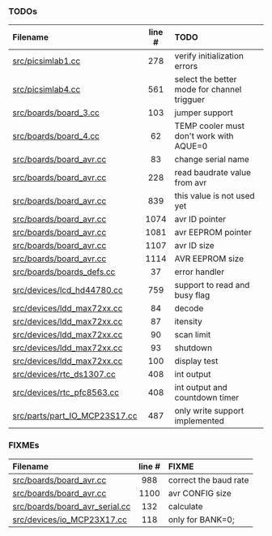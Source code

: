 ### TODOs
| Filename | line # | TODO
|:------|:------:|:------
| [src/picsimlab1.cc](src/picsimlab1.cc#L278) | 278 | verify initialization errors
| [src/picsimlab4.cc](src/picsimlab4.cc#L561) | 561 | select the better mode for channel trigguer
| [src/boards/board_3.cc](src/boards/board_3.cc#L103) | 103 | jumper support
| [src/boards/board_4.cc](src/boards/board_4.cc#L62) | 62 | TEMP cooler must don't work with AQUE=0
| [src/boards/board_avr.cc](src/boards/board_avr.cc#L83) | 83 | change serial name
| [src/boards/board_avr.cc](src/boards/board_avr.cc#L228) | 228 | read baudrate value from avr
| [src/boards/board_avr.cc](src/boards/board_avr.cc#L839) | 839 | this value is not used yet
| [src/boards/board_avr.cc](src/boards/board_avr.cc#L1074) | 1074 | avr ID pointer
| [src/boards/board_avr.cc](src/boards/board_avr.cc#L1081) | 1081 | avr EEPROM pointer
| [src/boards/board_avr.cc](src/boards/board_avr.cc#L1107) | 1107 | avr ID size
| [src/boards/board_avr.cc](src/boards/board_avr.cc#L1114) | 1114 | AVR EEPROM size
| [src/boards/boards_defs.cc](src/boards/boards_defs.cc#L37) | 37 | error handler
| [src/devices/lcd_hd44780.cc](src/devices/lcd_hd44780.cc#L759) | 759 | support to read and busy flag
| [src/devices/ldd_max72xx.cc](src/devices/ldd_max72xx.cc#L84) | 84 | decode
| [src/devices/ldd_max72xx.cc](src/devices/ldd_max72xx.cc#L87) | 87 | itensity
| [src/devices/ldd_max72xx.cc](src/devices/ldd_max72xx.cc#L90) | 90 | scan limit
| [src/devices/ldd_max72xx.cc](src/devices/ldd_max72xx.cc#L93) | 93 | shutdown
| [src/devices/ldd_max72xx.cc](src/devices/ldd_max72xx.cc#L100) | 100 | display test
| [src/devices/rtc_ds1307.cc](src/devices/rtc_ds1307.cc#L408) | 408 | int output
| [src/devices/rtc_pfc8563.cc](src/devices/rtc_pfc8563.cc#L408) | 408 | int output and countdown timer
| [src/parts/part_IO_MCP23S17.cc](src/parts/part_IO_MCP23S17.cc#L487) | 487 | only write support implemented

### FIXMEs
| Filename | line # | FIXME
|:------|:------:|:------
| [src/boards/board_avr.cc](src/boards/board_avr.cc#L988) | 988 | correct the baud rate
| [src/boards/board_avr.cc](src/boards/board_avr.cc#L1100) | 1100 | avr CONFIG size
| [src/boards/board_avr_serial.cc](src/boards/board_avr_serial.cc#L132) | 132 | calculate
| [src/devices/io_MCP23X17.cc](src/devices/io_MCP23X17.cc#L118) | 118 | only for BANK=0;
